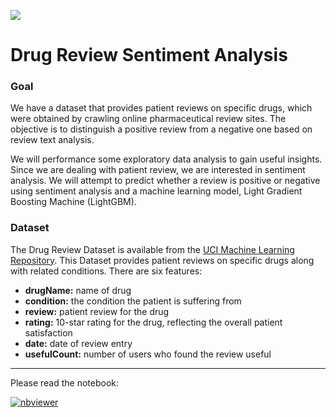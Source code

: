 ![](https://www.fda.gov/files/styles/main_image_1/public/How_to_Buy_Medicines_Safely_From_an_Online_Pharmacy_1600x900.png?itok=y5olqkV2)

# Drug Review Sentiment Analysis

### Goal

We have a dataset that provides patient reviews on specific drugs, which were obtained by crawling online pharmaceutical review sites. The objective is to distinguish a positive review from a negative one based on review text analysis.

We will performance some exploratory data analysis to gain useful insights. Since we are dealing with patient review, we are interested in sentiment analysis. We will attempt to predict whether a review is positive or negative using sentiment analysis and a machine learning model, Light Gradient Boosting Machine (LightGBM).

### Dataset

The Drug Review Dataset is available from the [UCI Machine Learning Repository](https://archive.ics.uci.edu/ml/datasets/Drug+Review+Dataset+%28Drugs.com%29). This Dataset provides patient reviews on specific drugs along with related conditions. There are six features: 

- **drugName:** name of drug 
- **condition:** the condition the patient is suffering from
- **review:** patient review for the drug
- **rating:** 10-star rating for the drug, reflecting the overall patient satisfaction
- **date:** date of review entry 
- **usefulCount:** number of users who found the review useful
---

Please read the notebook:

[![nbviewer](https://raw.githubusercontent.com/jupyter/design/master/logos/Badges/nbviewer_badge.svg)](https://nbviewer.org/github/Benjamin2009/Drug-Review-Sentiment-Analysis/blob/main/Drug_Review_Sentiment_Analysis.ipynb)

